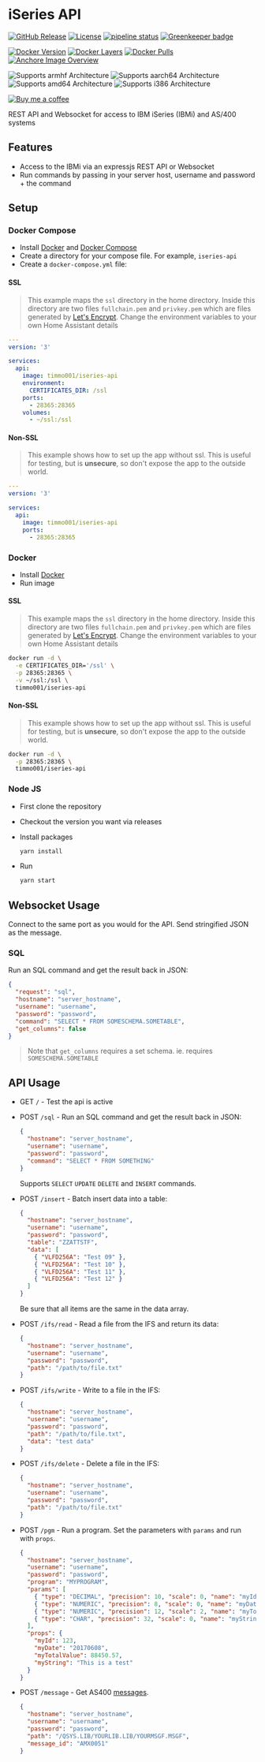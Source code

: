 # iSeries API

[![GitHub Release](https://img.shields.io/github/release/timmo001/iseries-api.svg)](https://github.com/timmo001/iseries-api/releases)
[![License](https://img.shields.io/github/license/timmo001/iseries-api.svg)](LICENSE.md)
[![pipeline status](https://gitlab.com/timmo/iseries-api/badges/master/pipeline.svg)](https://gitlab.com/timmo/iseries-api/commits/master)
[![Greenkeeper badge](https://badges.greenkeeper.io/timmo001/iseries-api.svg)](https://greenkeeper.io/)

[![Docker Version][version-shield]][microbadger]
[![Docker Layers][layers-shield]][microbadger]
[![Docker Pulls][pulls-shield]][dockerhub]
[![Anchore Image Overview][anchore-shield]][anchore]

![Supports armhf Architecture][armhf-shield]
![Supports aarch64 Architecture][aarch64-shield]
![Supports amd64 Architecture][amd64-shield]
![Supports i386 Architecture][i386-shield]

[![Buy me a coffee][buymeacoffee-shield]][buymeacoffee]

REST API and Websocket for access to IBM iSeries (IBMi) and AS/400 systems

## Features

- Access to the IBMi via an expressjs REST API or Websocket
- Run commands by passing in your server host, username and password + the
 command

## Setup

### Docker Compose

- Install [Docker](https://www.docker.com/community-edition) and
 [Docker Compose](https://docs.docker.com/compose/install/)
- Create a directory for your compose file. For example, `iseries-api`
- Create a `docker-compose.yml` file:

#### SSL

> This example maps the `ssl` directory in the home directory.
> Inside this directory are two files `fullchain.pem` and `privkey.pem`
> which are files generated by [Let's Encrypt](https://letsencrypt.org/).
> Change the environment variables to your own Home Assistant details

```yaml
---
version: '3'

services:
  api:
    image: timmo001/iseries-api
    environment:
      CERTIFICATES_DIR: /ssl
    ports:
      - 28365:28365
    volumes:
      - ~/ssl:/ssl
```

#### Non-SSL

> This example shows how to set up the app without ssl. This is useful for
> testing, but is **unsecure**, so don't expose the app to the outside
> world.

```yaml
---
version: '3'

services:
  api:
    image: timmo001/iseries-api
    ports:
      - 28365:28365
```

### Docker

- Install [Docker](https://www.docker.com/community-edition)
- Run image

#### SSL

> This example maps the `ssl` directory in the home directory.
> Inside this directory are two files `fullchain.pem` and `privkey.pem`
> which are files generated by [Let's Encrypt](https://letsencrypt.org/).
> Change the environment variables to your own Home Assistant details

```bash
docker run -d \
  -e CERTIFICATES_DIR='/ssl' \
  -p 28365:28365 \
  -v ~/ssl:/ssl \
  timmo001/iseries-api
```

#### Non-SSL

> This example shows how to set up the app without ssl. This is useful for
> testing, but is **unsecure**, so don't expose the app to the outside
> world.

```bash
docker run -d \
  -p 28365:28365 \
  timmo001/iseries-api
```

### Node JS

- First clone the repository
- Checkout the version you want via releases
- Install packages

  ```bash
  yarn install
  ```

- Run

  ```bash
  yarn start
  ```

## Websocket Usage

Connect to the same port as you would for the API. Send stringified JSON as
 the message.

### SQL

Run an SQL command and get the result back in JSON:

```json
{
  "request": "sql",
  "hostname": "server_hostname",
  "username": "username",
  "password": "password",
  "command": "SELECT * FROM SOMESCHEMA.SOMETABLE",
  "get_columns": false
}
```

> Note that `get_columns` requires a set schema.
> ie. requires `SOMESCHEMA.SOMETABLE`

## API Usage

- GET `/` - Test the api is active

- POST `/sql` - Run an SQL command and get the result back in JSON:

  ```json
  {
    "hostname": "server_hostname",
    "username": "username",
    "password": "password",
    "command": "SELECT * FROM SOMETHING"
  }
  ```

  Supports `SELECT` `UPDATE` `DELETE` and `INSERT` commands.

- POST `/insert` - Batch insert data into a table:

  ```json
  {
    "hostname": "server_hostname",
    "username": "username",
    "password": "password",
    "table": "ZZATTSTF",
    "data": [
      { "VLFD256A": "Test 09" },
      { "VLFD256A": "Test 10" },
      { "VLFD256A": "Test 11" },
      { "VLFD256A": "Test 12" }
    ]
  }
  ```

  Be sure that all items are the same in the data array.

- POST `/ifs/read` - Read a file from the IFS and return its data:

  ```json
  {
    "hostname": "server_hostname",
    "username": "username",
    "password": "password",
    "path": "/path/to/file.txt"
  }
  ```

- POST `/ifs/write` - Write to a file in the IFS:

  ```json
  {
    "hostname": "server_hostname",
    "username": "username",
    "password": "password",
    "path": "/path/to/file.txt",
    "data": "test data"
  }
  ```

- POST `/ifs/delete` - Delete a file in the IFS:

  ```json
  {
    "hostname": "server_hostname",
    "username": "username",
    "password": "password",
    "path": "/path/to/file.txt"
  }
  ```

- POST `/pgm` - Run a program. Set the parameters with `params` and run with `props`.

  ```json
  {
    "hostname": "server_hostname",
    "username": "username",
    "password": "password",
    "program": "MYPROGRAM",
    "params": [
      { "type": "DECIMAL", "precision": 10, "scale": 0, "name": "myId" },
      { "type": "NUMERIC", "precision": 8, "scale": 0, "name": "myDate" },
      { "type": "NUMERIC", "precision": 12, "scale": 2, "name": "myTotalValue" },
      { "type": "CHAR", "precision": 32, "scale": 0, "name": "myString" }
    ],
    "props": {
      "myId": 123,
      "myDate": "20170608",
      "myTotalValue": 88450.57,
      "myString": "This is a test"
    }
  }
  ```

- POST `/message` - Get AS400
 [messages](https://javadoc.midrange.com/jtopen/index.html?com/ibm/as400/access/MessageFile.html).

  ```json
  {
    "hostname": "server_hostname",
    "username": "username",
    "password": "password",
    "path": "/QSYS.LIB/YOURLIB.LIB/YOURMSGF.MSGF",
    "message_id": "AMX0051"
  }
  ```

[aarch64-shield]: https://img.shields.io/badge/aarch64-yes-green.svg
[amd64-shield]: https://img.shields.io/badge/amd64-yes-green.svg
[armhf-shield]: https://img.shields.io/badge/armhf-yes-green.svg
[i386-shield]: https://img.shields.io/badge/i386-yes-green.svg
[anchore-shield]: https://anchore.io/service/badges/image/023a2818b2274b9bb3a7dae5eeb75a6f523c44b2827a7d624a86a2c05f72106a
[anchore]: https://anchore.io/image/dockerhub/timmo001%2Fiseries-api%3Alatest
[dockerhub]: https://hub.docker.com/r/timmo001/iseries-api
[layers-shield]: https://images.microbadger.com/badges/image/timmo001/iseries-api.svg
[microbadger]: https://microbadger.com/images/timmo001/iseries-api
[pulls-shield]: https://img.shields.io/docker/pulls/timmo001/iseries-api.svg
[version-shield]: https://images.microbadger.com/badges/version/timmo001/iseries-api.svg
[buymeacoffee-shield]: https://www.buymeacoffee.com/assets/img/guidelines/download-assets-sm-2.svg
[buymeacoffee]: https://www.buymeacoffee.com/timmo
